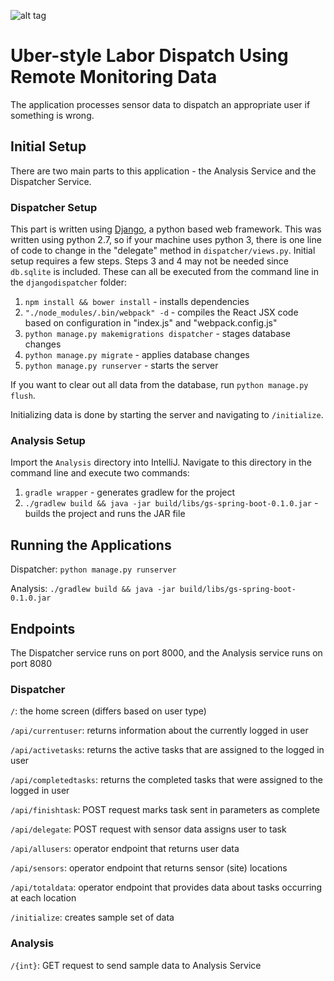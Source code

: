 ![alt tag](https://github.com/CS279-2017/Automatic-Service-Dispatcher/blob/daily/sam_hurd/OilAndGas-PossibleLogov2.png)

# Uber-style Labor Dispatch Using Remote Monitoring Data

The application processes sensor data to dispatch an appropriate user if something is wrong.

## Initial Setup

There are two main parts to this application - the Analysis Service and the Dispatcher Service.

### Dispatcher Setup

This part is written using [Django](https://www.djangoproject.com/), a python based web framework. This was written using python 2.7, so if your machine uses python 3, there is one line of code to change in the "delegate" method in `dispatcher/views.py`. Initial setup requires a few steps. Steps 3 and 4 may not be needed since `db.sqlite` is included. These can all be executed from the command line in the `djangodispatcher` folder:

1. `npm install && bower install` - installs dependencies
2. `"./node_modules/.bin/webpack" -d` - compiles the React JSX code based on configuration in "index.js" and "webpack.config.js"
3. `python manage.py makemigrations dispatcher` - stages database changes
4. `python manage.py migrate` - applies database changes
5. `python manage.py runserver` - starts the server

If you want to clear out all data from the database, run 
`python manage.py flush`.

Initializing data is done by starting the server and navigating to `/initialize`.

### Analysis Setup

Import the `Analysis` directory into IntelliJ. Navigate to this directory in the command line and execute two commands:

1. `gradle wrapper` - generates gradlew for the project
2. `./gradlew build && java -jar build/libs/gs-spring-boot-0.1.0.jar` - builds the project and runs the JAR file

## Running the Applications

Dispatcher: `python manage.py runserver`

Analysis: `./gradlew build && java -jar build/libs/gs-spring-boot-0.1.0.jar`

## Endpoints

The Dispatcher service runs on port 8000, and the Analysis service runs on port 8080

### Dispatcher

`/`: the home screen (differs based on user type)

`/api/currentuser`: returns information about the currently logged in user

`/api/activetasks`: returns the active tasks that are assigned to the logged in user

`/api/completedtasks`: returns the completed tasks that were assigned to the logged in user

`/api/finishtask`: POST request marks task sent in parameters as complete

`/api/delegate`: POST request with sensor data assigns user to task


`/api/allusers`: operator endpoint that returns user data

`/api/sensors`: operator endpoint that returns sensor (site) locations

`/api/totaldata`: operator endpoint that provides data about tasks occurring at each location


`/initialize`: creates sample set of data

### Analysis

`/{int}`: GET request to send sample data to Analysis Service

